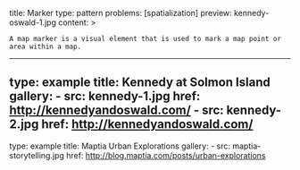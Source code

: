title: Marker
type: pattern
problems: [spatialization]
preview: kennedy-oswald-1.jpg
content: >
    
    A map marker is a visual element that is used to mark a map point or area within a map.
    
---
type: example
title: Kennedy at Solmon Island
gallery:
    - src: kennedy-1.jpg
      href: http://kennedyandoswald.com/
    - src: kennedy-2.jpg
      href: http://kennedyandoswald.com/
---
type: example
title: Maptia Urban Explorations
gallery:
    - src: maptia-storytelling.jpg
      href: http://blog.maptia.com/posts/urban-explorations 